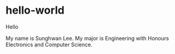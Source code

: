 # hello-world

Hello

My name is Sunghwan Lee. 
My major is Engineering with Honours Electronics and Computer Science.
